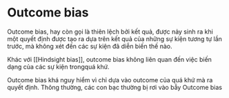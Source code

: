# Outcome bias

Outcome bias, hay còn gọi là thiên lệch bởi kết quả, được nảy sinh ra khi một quyết định được tạo ra dựa trên kết quả của những sự kiện tương tự lần trước, mà không xét đến các sự kiện đã diễn biến thế nào.

Khác với [[Hindsight bias]], outcome bias không liên quan đến việc biến dạng của các sự kiện trongquá khứ.

Outcome bias khá nguy hiểm vì chỉ dựa vào outcome của quá khứ mà ra quyết định. Thông thường, các con bạc thường bị rơi vào bẫy Outcome bias